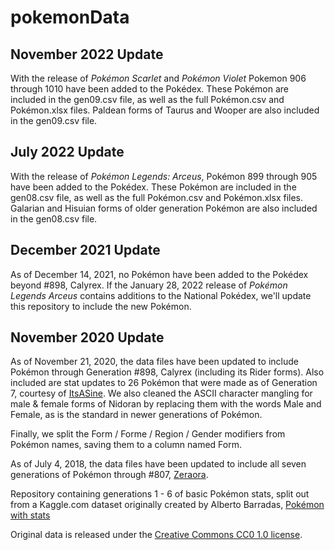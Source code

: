 # pokemonData

## November 2022 Update

With the release of *Pokémon Scarlet* and *Pokémon  Violet* Pokemon 906 through 1010 have been added to the Pokédex. These Pokémon are included in the gen09.csv file, as well as the full Pokémon.csv and Pokémon.xlsx files. Paldean forms of Taurus and Wooper are also included in the gen09.csv file. 

## July 2022 Update

With the release of *Pokémon Legends: Arceus*, Pokémon 899 through 905 have been added to the Pokédex. These Pokémon are included in the gen08.csv file, as well as the full Pokémon.csv and Pokémon.xlsx files. Galarian and Hisuian forms of older generation Pokémon are also included in the gen08.csv file. 

## December 2021 Update

As of December 14, 2021, no Pokémon have been added to the Pokédex beyond #898, Calyrex. If the January 28, 2022 release of *Pokémon Legends Arceus* contains additions to the National Pokédex, we'll update this repository to include the new Pokémon. 

## November 2020 Update

As of November 21, 2020, the data files have been updated to include Pokémon through Generation #898, Calyrex (including its Rider forms). Also included are stat updates to 26 Pokémon that were made as of Generation 7, courtesy of [ItsASine](https://github.com/ItsASine). We also cleaned the ASCII character mangling for male & female forms of Nidoran by replacing them with the words Male and Female, as is the standard in newer generations of Pokémon. 

Finally, we split the Form / Forme / Region / Gender modifiers from Pokémon names, saving them to a column named Form. 

As of July 4, 2018, the data files have been updated to include all seven generations of Pokémon through #807, [Zeraora](https://pokemondb.net/pokedex/zeraora). 

Repository containing generations 1 - 6 of basic Pokémon stats, split out from a Kaggle.com dataset originally created by Alberto Barradas, [Pokémon with stats](https://www.kaggle.com/abcsds/pokemon) 

Original data is released under the [Creative Commons CC0 1.0 license](https://creativecommons.org/publicdomain/zero/1.0/). 
